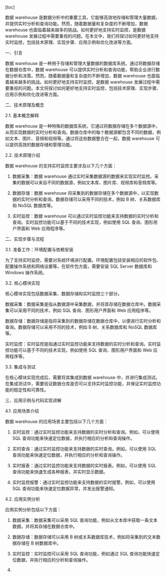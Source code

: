 
[toc]                    
                
                
数据 warehouse 是数据分析中的重要工具，它能够高效地存储和管理大量数据，并提供实时分析和查询功能。然而，随着数据量和复杂度的不断增加，数据 warehouse 也面临着越来越多的挑战。如何更好地支持实时监控，是数据 warehouse 发展过程中需要重视的问题。在本文中，我们将探讨如何更好地支持实时监控，包括技术原理、实现步骤、应用示例和优化改进等方面。

一、引言

数据 warehouse 是一种用于存储和管理大量数据的数据库系统。通过将数据存储在数据仓库中，数据 warehouse 可以提供实时分析和查询功能，帮助企业进行数据分析和决策。然而，随着数据量和复杂度的不断增加，数据 warehouse 也面临着越来越多的挑战。如何更好地支持实时监控，是数据 warehouse 发展过程中需要重视的问题。本文将探讨如何更好地支持实时监控，包括技术原理、实现步骤、应用示例和优化改进等方面。

二、技术原理及概念

2.1. 基本概念解释

数据 warehouse 是一种特殊的数据库系统，它通过将数据存储在多个数据源中，从而实现数据的实时分析和查询。数据仓库中的每个数据源都包含不同的数据，例如文本、图片、音频和视频等。通过将这些数据整合在一起，数据 warehouse 可以提供高效的数据存储和管理功能。

2.2. 技术原理介绍

数据 warehouse 的支持实时监控主要涉及以下几个方面：

1. 数据采集：数据 warehouse 通过实时采集数据源的数据来实现实时监控。采集的数据可以来自不同的数据源，例如文本库、图片库、视频库和音频库等。

2. 数据存储：数据 warehouse 将采集到的数据存储在多个数据源中，以实现数据的实时分析和查询。数据存储可以采用不同的技术，例如 B 树、关系数据库和 NoSQL 数据库等。

3. 实时监控：数据 warehouse 可以通过实时监控功能来支持数据的实时分析和查询。实时监控功能可以基于不同的技术实现，例如使用 SQL 查询、图形用户界面和 Web 应用程序等。

二、实现步骤与流程

3.1. 准备工作：环境配置与依赖安装

为了支持实时监控，需要对系统环境进行配置。环境配置包括安装相应的软件包、配置操作系统和网络设置等。在软件包方面，需要安装 SQL Server 数据库和 Windows 操作系统。

3.2. 核心模块实现

核心模块实现包括数据采集、数据存储和实时监控三个部分。

数据采集：数据采集是指从数据源中采集数据，并将其存储在数据仓库中。数据采集可以采用不同的技术，例如 SQL 查询、图形用户界面和 Web 应用程序等。

数据存储：数据存储是指将采集到的数据存储在数据仓库中，以便进行实时分析和查询。数据存储可以采用不同的技术，例如 B 树、关系数据库和 NoSQL 数据库等。

实时监控：实时监控是指通过实时监控功能来支持数据的实时分析和查询。实时监控功能可以基于不同的技术实现，例如使用 SQL 查询、图形用户界面和 Web 应用程序等。

3.3. 集成与测试

在核心模块实现完成后，需要将其集成到数据 warehouse 中，并进行集成测试。在集成测试中，需要验证数据仓库是否可以支持实时监控功能，并保证实时监控功能的稳定性和可靠性。

三、应用示例与代码实现讲解

4.1. 应用场景介绍

数据 warehouse 的应用场景主要包括以下几个方面：

1. 实时监控：通过实时监控功能来支持数据的实时分析和查询。例如，可以使用 SQL 查询功能来快速定位数据，并执行相应的分析和查询操作。

2. 实时查询：通过实时监控功能来支持数据的实时查询。例如，可以使用 SQL 查询功能来快速定位数据，并执行相应的分析和查询操作。

3. 实时报表：通过实时监控功能来支持数据的实时报表。例如，可以使用 SQL 查询功能来快速生成各种报表，并实时显示数据。

4. 实时监控报警：通过实时监控功能来支持数据的实时报警。例如，可以使用 SQL 查询功能来快速定位数据异常，并发出报警通知。

4.2. 应用实例分析

应用实例分析包括以下方面：

1. 数据采集：数据采集可以采用 SQL 查询功能，例如从文本库中获取一条文本数据，并将其存储在数据仓库中。

2. 数据存储：数据存储可以采用 B 树或关系数据库技术，例如将采集到的文本数据存储在 B 树数据库中。

3. 实时监控：实时监控可以采用 SQL 查询功能，例如通过 SQL 查询功能快速定位数据，并执行相应的分析和查询操作。

4.

